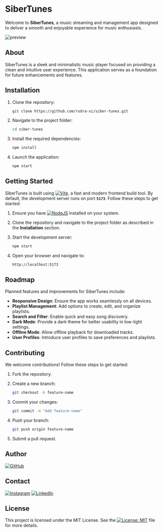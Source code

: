 # SiberTunes

Welcome to **SiberTunes**, a music streaming and management app designed to deliver a smooth and enjoyable experience for music enthusiasts.

![preview](https://github.com/user-attachments/assets/7be88686-ad10-4282-8a3b-bd681e5de80d)

## About

SiberTunes is a sleek and minimalistic music player focused on providing a clean and intuitive user experience. This application serves as a foundation for future enhancements and features.

## Installation

1. Clone the repository:

     ```bash
     git clone https://github.com/rudra-xi/siber-tunes.git
     ```

2. Navigate to the project folder:

     ```bash
     cd siber-tunes
     ```

3. Install the required dependencies:

     ```bash
     npm install
     ```

4. Launch the application:

     ```bash
     npm start
     ```

## Getting Started

SiberTunes is built using [![Vite](https://img.shields.io/badge/Vite-646CFF?logo=vite&logoColor=fff)](https://vitejs.dev/), a fast and modern frontend build tool. By default, the development server runs on port **`5173`**. Follow these steps to get started:

1. Ensure you have [![NodeJS](https://img.shields.io/badge/Node.js-6DA55F?logo=node.js&logoColor=white)](https://nodejs.org/) installed on your system.
2. Clone the repository and navigate to the project folder as described in the **Installation** section.
3. Start the development server:

     ```bash
     npm start
     ```

4. Open your browser and navigate to:

     ```bash
     http://localhost:5173
     ```

## Roadmap

Planned features and improvements for SiberTunes include:

- **Responsive Design**: Ensure the app works seamlessly on all devices.
- **Playlist Management**: Add options to create, edit, and organize playlists.
- **Search and Filter**: Enable quick and easy song discovery.
- **Dark Mode**: Provide a dark theme for better usability in low-light settings.
- **Offline Mode**: Allow offline playback for downloaded tracks.
- **User Profiles**: Introduce user profiles to save preferences and playlists.

## Contributing

We welcome contributions! Follow these steps to get started:

1. Fork the repository.
2. Create a new branch:

     ```bash
     git checkout -b feature-name
     ```

3. Commit your changes:

     ```bash
     git commit -m "Add feature-name"
     ```

4. Push your branch:

     ```bash
     git push origin feature-name
     ```

5. Submit a pull request.

## Author

[![GitHub](https://img.shields.io/badge/GitHub_RudraXi-%23121011.svg?logo=github&logoColor=white)](https://github.com/rudra-xi)

## Contact

[![Instagram](https://img.shields.io/badge/Instagram_%40Rudra.Xii-%23E4405F.svg?logo=Instagram&logoColor=white)](https://www.instagram.com/rudra.xii/)
[![LinkedIn](https://custom-icon-badges.demolab.com/badge/LinkedIn_Goutam-0A66C2?logo=linkedin-white&logoColor=fff)](https://www.linkedin.com/in/goutam-rudraxi)

## License

This project is licensed under the MIT License. See the [![License: MIT](https://img.shields.io/badge/License_MIT-gray.svg)](/LICENSE) file for more details.
